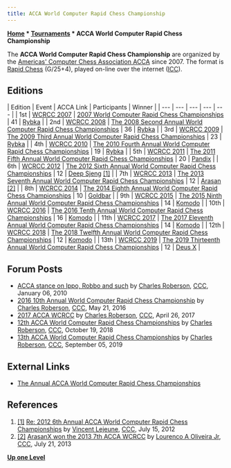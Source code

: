 ```yaml
---
title: ACCA World Computer Rapid Chess Championship
---
```

**[Home](Home "Home") * [Tournaments](Tournaments_and_Matches "Tournaments and Matches") * ACCA World Computer Rapid Chess Championship**

The **ACCA World Computer Rapid Chess Championship** are organized by the [Americas' Computer Chess Association ACCA](ACCA "ACCA") since 2007. The format is [Rapid Chess](https://en.wikipedia.org/wiki/Fast_chess) (G/25+4), played on-line over the internet ([ICC](index.php?title=Internet_Chess_Club&action=edit&redlink=1 "Internet Chess Club (page does not exist)")).

## Editions

|  Edition
|  Event
|  ACCA Link
|  Participants
|  Winner
|
| --- | --- | --- | --- | --- |
|  1st
| [WCRCC 2007](WCRCC_2007 "WCRCC 2007") | [2007 World Computer Rapid Chess Championships](http://aigames.net/ACCA/2007Presidents.html) |  41
| [Rybka](Rybka "Rybka") |
|  2nd
| [WCRCC 2008](WCRCC_2008 "WCRCC 2008") | [The 2008 Second Annual World Computer Rapid Chess Championships](http://aigames.net/ACCA/ACCAWCRCC/2008ACCAWCRCC/2008WCRCC.html) |  36
| [Rybka](Rybka "Rybka") |
|  3rd
| [WCRCC 2009](WCRCC_2009 "WCRCC 2009") | [The 2009 Third Annual World Computer Rapid Chess Championships](http://aigames.net/ACCA/ACCAWCRCC/2009ACCAWCRCC/WCRCC.html) |  23
| [Rybka](Rybka "Rybka") |
|  4th
| [WCRCC 2010](WCRCC_2010 "WCRCC 2010") | [The 2010 Fourth Annual World Computer Rapid Chess Championships](http://aigames.net/ACCA/ACCAWCRCC/2010ACCAWCRCC/WCRCC.html) |  19
| [Rybka](Rybka "Rybka") |
|  5th
| [WCRCC 2011](WCRCC_2011 "WCRCC 2011") | [The 2011 Fifth Annual World Computer Rapid Chess Championships](http://aigames.net/ACCA/ACCAWCRCC/2011ACCAWCRCC/WCRCC.html) |  20
| [Pandix](Pandix "Pandix") |
|  6th
| [WCRCC 2012](WCRCC_2012 "WCRCC 2012") | [The 2012 Sixth Annual World Computer Rapid Chess Championships](http://aigames.net/ACCA/ACCAWCRCC/2012ACCAWCRCC/WCRCC.html) |  12
| [Deep Sjeng](Deep_Sjeng "Deep Sjeng") <a id="cite-note-1" href="#cite-ref-1">[1]</a> |
|  7th
| [WCRCC 2013](WCRCC_2013 "WCRCC 2013") | [The 2013 Seventh Annual World Computer Rapid Chess Championships](http://aigames.net/ACCA/ACCAWCRCC/2013ACCAWCRCC/WCRCC.html) |  12
| [Arasan](Arasan "Arasan") <a id="cite-note-2" href="#cite-ref-2">[2]</a> |
|  8th
| [WCRCC 2014](WCRCC_2014 "WCRCC 2014") | [The 2014 Eighth Annual World Computer Rapid Chess Championships](http://aigames.net/ACCA/ACCAWCRCC/2014ACCAWCRCC/WCRCC.html) |  10
| [Goldbar](Goldbar "Goldbar") |
|  9th
| [WCRCC 2015](WCRCC_2015 "WCRCC 2015") | [The 2015 Ninth Annual World Computer Rapid Chess Championships](http://aigames.net/ACCA/ACCAWCRCC/2015ACCAWCRCC/WCRCC.html) |  14
| [Komodo](Komodo "Komodo") |
|  10th
| [WCRCC 2016](WCRCC_2016 "WCRCC 2016") | [The 2016 Tenth Annual World Computer Rapid Chess Championships](http://aigames.net/ACCA/ACCAWCRCC/2016ACCAWCRCC/WCRCC.html) |  16
| [Komodo](Komodo "Komodo") |
|  11th
| [WCRCC 2017](WCRCC_2017 "WCRCC 2017") | [The 2017 Eleventh Annual World Computer Rapid Chess Championships](http://aigames.net/ACCA/ACCAWCRCC/2017ACCAWCRCC/WCRCC.html) |  14
| [Komodo](Komodo "Komodo") |
|  12th
| [WCRCC 2018](WCRCC_2018 "WCRCC 2018") | [The 2018 Twelfth Annual World Computer Rapid Chess Championships](http://aigames.net/ACCA/ACCAWCRCC/2018ACCAWCRCC/WCRCC.html) |  12
| [Komodo](Komodo "Komodo") |
|  13th
| [WCRCC 2019](WCRCC_2019 "WCRCC 2019") | [The 2019 Thirteenth Annual World Computer Rapid Chess Championships](http://aigames.net/ACCA/ACCAWCRCC/2019ACCAWCRCC/WCRCC.html) |  12
| [Deus X](Deus_X "Deus X") |

## Forum Posts

- [ACCA stance on Ippo, Robbo and such](http://www.talkchess.com/forum/viewtopic.php?t=31506) by [Charles Roberson](Charles_Roberson "Charles Roberson"), [CCC](CCC "CCC"), January 06, 2010
- [2016 10th Annual World Computer Rapid Chess Championship](http://www.talkchess.com/forum/viewtopic.php?t=60234) by [Charles Roberson](Charles_Roberson "Charles Roberson"), [CCC](CCC "CCC"), May 21, 2016
- [2017 ACCA WCRCC](http://www.talkchess.com/forum/viewtopic.php?t=63834) by [Charles Roberson](Charles_Roberson "Charles Roberson"), [CCC](CCC "CCC"), April 26, 2017
- [12th ACCA World Computer Rapid Chess Championships](http://www.talkchess.com/forum3/viewtopic.php?f=7&t=68696) by [Charles Roberson](Charles_Roberson "Charles Roberson"), [CCC](CCC "CCC"), October 19, 2018
- [13th ACCA World Computer Rapid Chess Championships](http://www.talkchess.com/forum3/viewtopic.php?f=2&t=71734) by [Charles Roberson](Charles_Roberson "Charles Roberson"), [CCC](CCC "CCC"), September 05, 2019

## External Links

- [The Annual ACCA World Computer Rapid Chess Championships](http://aigames.net/ACCA/ACCAWCRCC/WCRCC.html)

## References

1. <a id="cite-ref-1" href="#cite-note-1">[1]</a> [Re: 2012 6th Annual ACCA World Computer Rapid Chess Championships](http://www.talkchess.com/forum/viewtopic.php?topic_view=threads&p=474133&t=43455) by [Vincent Lejeune](index.php?title=Vincent_Lejeune&action=edit&redlink=1 "Vincent Lejeune (page does not exist)"), [CCC](CCC "CCC"), July 15, 2012
1. <a id="cite-ref-2" href="#cite-note-2">[2]</a> [ArasanX won the 2013 7th ACCA WCRCC](http://www.talkchess.com/forum/viewtopic.php?t=47741&postdays=0&postorder=asc&topic_view=&start=37) by [Lourenco A Oliveira Jr](Louren%C3%A7o_Araujo_de_Oliveira_Junior "Lourenço Araujo de Oliveira Junior"), [CCC](CCC "CCC"), July 21, 2013

**[Up one Level](Tournaments_and_Matches "Tournaments and Matches")**

